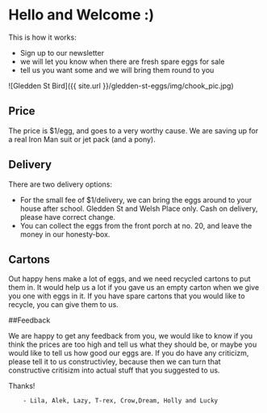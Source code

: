 # Hello and Welcome :)

This is how it works:

 * Sign up to our newsletter
 * we will let you know when there are fresh spare eggs for sale
 * tell us you want some and we will bring them round to you

![Gledden St Bird]({{ site.url }}/gledden-st-eggs/img/chook_pic.jpg)


## Price

The price is $1/egg, and goes to a very worthy cause. We are saving up for a real Iron Man suit or jet pack (and a pony).


## Delivery

There are two delivery options:

 * For the small fee of $1/delivery, we can bring the eggs around to your house after school. Gledden St and Welsh Place only. Cash on delivery, please have correct change.
 * You can collect the eggs from the front porch at no. 20, and leave the money in our honesty-box.


## Cartons

Out happy hens make a lot of eggs, and we need recycled cartons to put them in. It would help us a lot if you gave us an empty carton when we give you one with eggs in it. If you have spare cartons that you would like to recycle, you can give them to us. 


##Feedback

We are happy to get any feedback from you, we would like to know if you think the prices are too high and tell us what they should be, or maybe you would like to tell us how good our eggs are. If you do have any criticizm, please tell it to us constructivley, because then we can turn that constructive critisizm into actual stuff that you suggested to us. 

Thanks!

        - Lila, Alek, Lazy, T-rex, Crow,Dream, Holly and Lucky 
